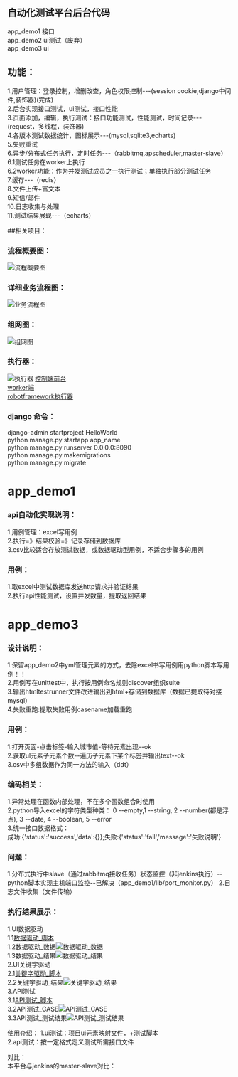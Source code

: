 自动化测试平台后台代码     
---------------------
app_demo1 接口   
app_demo2 ui测试（废弃）   
app_demo3 ui    

功能：    
-----
1.用户管理：登录控制，增删改查，角色权限控制---(session cookie,django中间件,装饰器)(完成)    
2.后台实现接口测试，ui测试，接口性能    
3.页面添加，编辑，执行测试：接口功能测试，性能测试，时间记录---(request，多线程，装饰器)    
4.各版本测试数据统计，图标展示---(mysql,sqlite3,echarts)         
5.失败重试    
6.异步/分布式任务执行，定时任务---（rabbitmq,apscheduler,master-slave）      
6.1测试任务在worker上执行    
6.2worker功能：作为并发测试成员之一执行测试；单独执行部分测试任务    
7.缓存---（redis）     
8.文件上传+富文本     
9.短信/邮件    
10.日志收集与处理    
11.测试结果展现---（echarts）    

##相关项目：  
### 流程概要图：
![流程概要图](./doc/worker.JPG) 
### 详细业务流程图：
![业务流程图](./doc/业务流程图.JPG)
### 组网图：
![组网图](./doc/组网图.JPG)
### 执行器：
![执行器](./doc/任务执行器.JPG)
[控制端前台](https://github.com/yangjianj/autotest_ui)   
[worker端](https://github.com/yangjianj/worker)   
[robotframework执行器](https://github.com/yangjianj/ui-api-robotframework) 
### django 命令：  
django-admin startproject HelloWorld    
python manage.py startapp app_name    
python manage.py runserver 0.0.0.0:8090    
python manage.py makemigrations    
python manage.py migrate    

app_demo1   
========    

### api自动化实现说明：   
    
1.用例管理：excel写用例    
2.执行=》结果校验=》记录存储到数据库    
3.csv比较适合存放测试数据，或数据驱动型用例，不适合步骤多的用例

### 用例：        
1.取excel中测试数据库发送http请求并验证结果    
2.执行api性能测试，设置并发数量，提取返回结果       

app_demo3     
=========    
### 设计说明：        
1.保留app_demo2中yml管理元素的方式，去除excel书写用例用python脚本写用例！！   
2.用例写在unittest中，执行按用例命名规则discover组织suite  
3.输出htmltestrunner文件改进输出到html+存储到数据库（数据已提取待对接mysql）    
4.失败重跑:提取失败用例casename加载重跑

### 用例：   
1.打开页面-点击标签-输入城市值-等待元素出现--ok    
2.获取ul元素子元素个数--遍历子元素下某个标签并输出text--ok     
3.csv中多组数据作为同一方法的输入（ddt）    


### 编码相关：  
1.异常处理在函数内部处理，不在多个函数组合时使用   
2.python导入excel的字符类型种类： 0 --empty,1 --string, 2 --number(都是浮点), 3 --date, 4 --boolean, 5 --error   
3.统一接口数据格式：    
成功:{'status':'success','data':{}};失败:{'status':'fail','message':'失败说明'}

### 问题：
1.分布式执行中slave（通过rabbitmq接收任务）状态监控（非jenkins执行）--python脚本实现主机端口监控--已解决（app_demo1/lib/port_monitor.py）
2.日志文件收集（文件传输）

### 执行结果展示：    
1.UI数据驱动    
1.1[数据驱动_脚本](/app_demo3/testcases/ddt_test/ddt_test_001.py)    
1.2数据驱动_数据![数据驱动_数据](/app_demo3/report/数据驱动_数据.JPG)    
1.3数据驱动_结果![数据驱动_结果](/app_demo3/report/数据驱动_结果.JPG)    
2.UI关键字驱动    
2.1[关键字驱动_脚本](/app_demo3/testcases/lianjia/ui_lianjia_test_001.py)     
2.2关键字驱动_结果![关键字驱动_结果](/app_demo3/report/关键字驱动_结果.JPG)      
3.API测试    
3.1[API测试_脚本](/app_demo1/lib/backup/runner.py)     
3.2API测试_CASE![API测试_CASE](/app_demo1/report/API测试用例.JPG)     
3.3API测试_测试结果![API测试_测试结果](/app_demo1/report/API测试结果.JPG)     



使用介绍：
1.ui测试：项目ui元素映射文件，+测试脚本    
2.api测试：按一定格式定义测试所需接口文件    



对比：    
本平台与jenkins的master-slave对比：   


